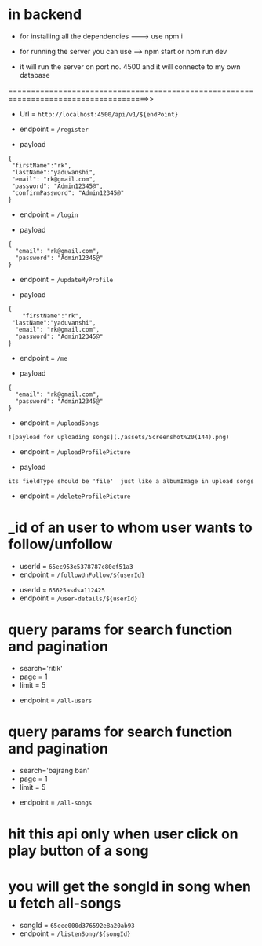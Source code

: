 # in backend

- for installing all the dependencies ---> use npm i

- for running the server you can use --> npm start or npm run dev
- it will run the server on port no. 4500 and it will connecte to my own database

=====================================================================================>>

<!-- backend api -->

- Url = `http://localhost:4500/api/v1/${endPoint} `

<!-- register user post api  -->

- endpoint = `/register`

- payload

```
{
 "firstName":"rk",
 "lastName":"yaduwanshi",
 "email": "rk@gmail.com",
 "password": "Admin12345@",
 "confirmPassword": "Admin12345@"
}

```

<!-- login user post api  -->

- endpoint = `/login`

- payload

```
{
  "email": "rk@gmail.com",
  "password": "Admin12345@"
}

```

<!-- update myProfile put api  -->

- endpoint = `/updateMyProfile`

- payload

```
{
    "firstName":"rk",
 "lastName":"yaduvanshi",
  "email": "rk@gmail.com",
  "password": "Admin12345@"
}

```

<!-- myProfile get api  -->

- endpoint = `/me`

- payload

```
{
  "email": "rk@gmail.com",
  "password": "Admin12345@"
}

```

<!-- upload songs post api  -->

- endpoint = `/uploadSongs`

```
![payload for uploading songs](./assets/Screenshot%20(144).png)

```

<!-- upload and update post profile picture  -->

- endpoint = `/uploadProfilePicture`

- payload

```
its fieldType should be 'file'  just like a albumImage in upload songs

```

<!-- delete  profile picture  delete api  -->

- endpoint = `/deleteProfilePicture`

<!-- user follow/unFollow  post api -->

# \_id of an user to whom user wants to follow/unfollow

- userId = `65ec953e5378787c80ef51a3`
- endpoint = `/followUnFollow/${userId}`

<!-- singuser  get api -->

- userId = `65625asdsa112425`
- endpoint = `/user-details/${userId}`

<!-- allUsers get api -->

# query params for search function and pagination

- search='ritik'
- page = 1
- limit = 5

* endpoint = `/all-users`

<!-- allSongs get api -->

# query params for search function and pagination

- search='bajrang ban'
- page = 1
- limit = 5

* endpoint = `/all-songs`

<!-- listen songs get api -->

# hit this api only when user click on play button of a song

# you will get the songId in song when u fetch all-songs

- songId = `65eee000d376592e8a20ab93`
- endpoint = `/listenSong/${songId}`
